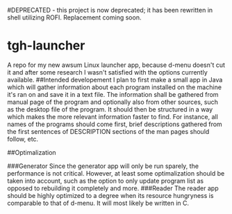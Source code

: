 #DEPRECATED - this project is now deprecated; it has been rewritten in shell utilizing ROFI. Replacement coming soon.
# tgh-launcher
A repo for my new awsum Linux launcher app, because d-menu doesn't cut it and after some research I wasn't satisfied with the options currently available. 
##Intended developement
I plan to first make a small app in Java which will gather information about each program installed on the machine it's ran on and save it in a text file. The information shall be gathered from manual page of the program and optionally also from other sources, such as the desktop file of the program. It should then be structured in a way which makes the more relevant information faster to find. For instance, all names of the programs should come first, brief descriptions gathered from the first sentences of DESCRIPTION sections of the man pages should follow, etc.

##Optimalization

###Generator
Since the generator app will only be run sparely, the performance is not critical. However, at least some optimalization
should be taken into account, such as the option to only update program list as opposed to rebuilding it completely and more.
###Reader
The reader app should be highly optimized to a degree when its resource hungryness is comparable to that of d-menu. It will most likely be written in C.
